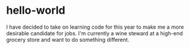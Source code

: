 # hello-world
I have decided to take on learning code for this year to make me a more desirable candidate for jobs.
I'm currently a wine steward at a high-end grocery store and want to do something different.
